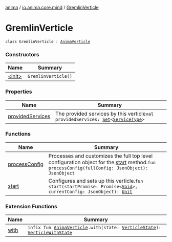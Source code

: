 [anima](../../index.md) / [io.anima.core.mind](../index.md) / [GremlinVerticle](./index.md)

# GremlinVerticle

`class GremlinVerticle : `[`AnimaVerticle`](../../io.anima/-anima-verticle/index.md)

### Constructors

| Name | Summary |
|---|---|
| [&lt;init&gt;](-init-.md) | `GremlinVerticle()` |

### Properties

| Name | Summary |
|---|---|
| [providedServices](provided-services.md) | The provided services by this verticle`val providedServices: `[`Set`](https://kotlinlang.org/api/latest/jvm/stdlib/kotlin.collections/-set/index.html)`<`[`ServiceType`](../../io.anima/-service-type/index.md)`>` |

### Functions

| Name | Summary |
|---|---|
| [processConfig](process-config.md) | Processes and customizes the full top level configuration object for the [start](../../io.anima/-anima-verticle/start.md) method.`fun processConfig(fullConfig: JsonObject): JsonObject` |
| [start](start.md) | Configures and sets up this verticle.`fun start(startPromise: Promise<`[`Void`](https://docs.oracle.com/javase/6/docs/api/java/lang/Void.html)`>, currentConfig: JsonObject): `[`Unit`](https://kotlinlang.org/api/latest/jvm/stdlib/kotlin/-unit/index.html) |

### Extension Functions

| Name | Summary |
|---|---|
| [with](../../io.anima/with.md) | `infix fun `[`AnimaVerticle`](../../io.anima/-anima-verticle/index.md)`.with(state: `[`VerticleState`](../../io.anima/-verticle-state/index.md)`): `[`VerticleWithState`](../../io.anima/-verticle-with-state/index.md) |
